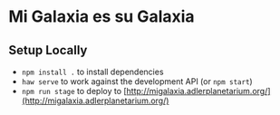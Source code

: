 # Mi Galaxia es su Galaxia

## Setup Locally
  - `npm install .` to install dependencies
  - `haw serve` to work against the development API (or `npm start`)
  - `npm run stage` to deploy to [http://migalaxia.adlerplanetarium.org/](http://migalaxia.adlerplanetarium.org/)

